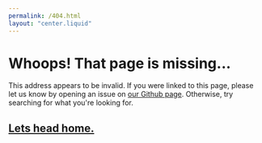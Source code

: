 ```yaml
---
permalink: /404.html
layout: "center.liquid"
---
```


# Whoops! That page is missing...

This address appears to be invalid. If you were linked to this page, please let us know by opening an issue on [our Github page](https://github.com/MKEYDSA/MKEYDSA.github.io/issues). Otherwise, try searching for what you're looking for.

## [Lets head home.](/)